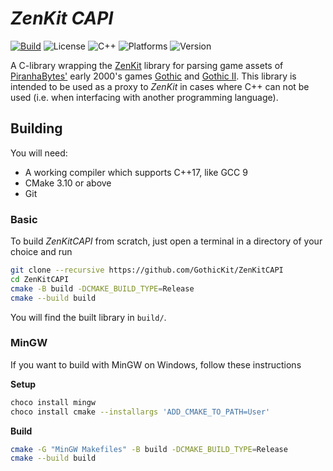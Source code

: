 # _ZenKit CAPI_

[![Build](https://img.shields.io/github/actions/workflow/status/GothicKit/ZenKitCAPI/build.yml?label=Build&branch=main)](https://img.shields.io/github/actions/workflow/status/GothicKit/phoenix-shared-interface/build.yml)
![License](https://img.shields.io/github/license/GothicKit/ZenKitCAPI?label=License&color=important)
![C++](https://img.shields.io/static/v1?label=C%2B%2B&message=17&color=informational)
![Platforms](https://img.shields.io/static/v1?label=Supports&message=GCC%20|%20MinGW-w64%20|%20Clang%20|%20MSVC%20|%20Apple%20Clang&color=blueviolet)
![Version](https://img.shields.io/github/v/tag/GothicKit/ZenKitCAPI?label=Version&sort=semver)

A C-library wrapping the [ZenKit](https://github.com/GothicKit/ZenKit) library for parsing game assets of
[PiranhaBytes'](https://www.piranha-bytes.com/) early 2000's games [Gothic](https://en.wikipedia.org/wiki/Gothic_(video_game))
and [Gothic II](https://en.wikipedia.org/wiki/Gothic_II). This library is intended to be used as a proxy to _ZenKit_ in
cases where C++ can not be used (i.e. when interfacing with another programming language).

## Building

You will need:

* A working compiler which supports C++17, like GCC 9
* CMake 3.10 or above
* Git

### Basic
To build _ZenKitCAPI_ from scratch, just open a terminal in a directory of your choice and run

```bash
git clone --recursive https://github.com/GothicKit/ZenKitCAPI
cd ZenKitCAPI
cmake -B build -DCMAKE_BUILD_TYPE=Release
cmake --build build
```

You will find the built library in `build/`.

### MinGW

If you want to build with MinGW on Windows, follow these instructions

**Setup**
```sh
choco install mingw
choco install cmake --installargs 'ADD_CMAKE_TO_PATH=User'
```

**Build**  
```sh
cmake -G "MinGW Makefiles" -B build -DCMAKE_BUILD_TYPE=Release
cmake --build build
```

